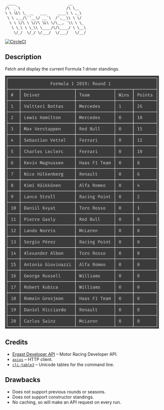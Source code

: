 ```
 ____                        __
/\  _`\                     /\ \__
\ \ \L\ \_ __   ___     ____\ \ ,_\
 \ \ ,__/\`'__\/ __`\  /',__\\ \ \/
  \ \ \/\ \ \//\ \L\ \/\__, `\\ \ \_
   \ \_\ \ \_\\ \____/\/\____/ \ \__\
    \/_/  \/_/ \/___/  \/___/   \/__/
```

[![CircleCI](https://circleci.com/gh/jameswillock/prost.svg?style=svg)](https://circleci.com/gh/jameswillock/prost)

## Description
Fetch and display the current Formula 1 driver standings.

![Prost output](screenshot.png)


## Credits
- [Ergast Developer API](https://ergast.com/mrd/) – Motor Racing Developer API.
- [`axios`](https://github.com/axios/axios) – HTTP client.
- [`cli-table3`](https://github.com/cli-table/cli-table3) – Unicode tables for the command line.

## Drawbacks
- Does not support previous rounds or seasons.
- Does not support constructor standings.
- No caching, so will make an API request on every run.
